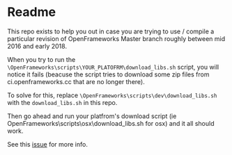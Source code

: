 # Readme

This repo exists to help you out in case you are trying to use / compile a particular revision of OpenFrameworks Master branch roughly between mid 2016 and early 2018. 

When you try to run the `\OpenFrameworks\scripts\YOUR_PLATOFRM\download_libs.sh` script, you will notice it fails (beacuse the script tries to download some zip files from ci.openframeworks.cc that are no longer there).

To solve for this, replace `\OpenFrameworks\scripts\dev\download_libs.sh` with the `download_libs.sh` in this repo.

Then go ahead and run your platfrom's download script (ie OpenFrameworks\scripts\osx\download_libs.sh for osx) and it all should work.

See this [issue](https://github.com/openframeworks/openFrameworks/issues/5903) for more info.